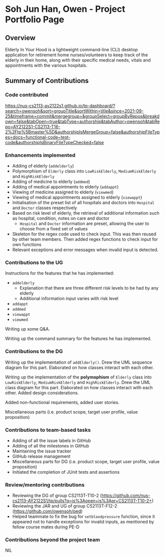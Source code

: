 # Soh Jun Han, Owen - Project Portfolio Page

## Overview
Elderly In Your Hood is a lightweight command-line (CLI) desktop application for retirement home nurses/volunteers to keep track of the elderly in their home, along with their specific medical needs, vitals and appointments with the various hospitals.

## Summary of Contributions

### Code contributed
https://nus-cs2113-ay2122s1.github.io/tp-dashboard/?search=owensoh&sort=groupTitle&sortWithin=title&since=2021-09-25&timeframe=commit&mergegroup=&groupSelect=groupByRepos&breakdown=false&tabOpen=true&tabType=authorship&tabAuthor=owensoh&tabRepo=AY2122S1-CS2113-T16-2%2Ftp%5Bmaster%5D&authorshipIsMergeGroup=false&authorshipFileTypes=docs~functional-code~test-code&authorshipIsBinaryFileTypeChecked=false

### Enhancements implemented
- Adding of elderly (`addelderly`)
- Polymorphism of `Elderly` class into `LowRiskElderly`, `MediumRiskElderly` and `HighRiskElderly` 
- Adding of medicine to elderly (`addmed`)
- Adding of medical appointments to elderly (`addappt`)
- Viewing of medicine assigned to elderly (`viewmed`)
- Viewing of medical appointments assigned to elderly (`viewappt`)
- Initialisation of the preset list of all hospitals and doctors into `Hospital` and `Doctor` classes respectively
- Based on risk level of elderly, the retrieval of additional information such as hospital, condition, notes on care and doctor
  - `Hospital` and `Doctor` information are preset, allowing the user to choose from a fixed set of values
- Skeleton for the regex code used to check input. This was then reused by other team members. Then added regex functions to check input for own functions
- Relevant exceptions and error messages when invalid input is detected. 

### Contributions to the UG
Instructions for the features that he has implemented:
- `addelderly`
  - Explanation that there are three different risk levels to be had by any elderly
  - Additional information input varies with risk level
- `addappt`
- `addmed`
- `viewappt`
- `viewmed`

Writing up some Q&A.

Writing up the command summary for the features he has implemented.

### Contributions to the DG
Writing up the implementation of `addElderly()`. Drew the UML sequence diagram for this part. 
Elaborated on how classes interact with each other.

Writing up the implementation of the **polymophism** of `Elderly` class into `LowRiskElderly`, `MediumRiskElderly` and `HighRiskElderly`.
Drew the UML class diagram for this part. Elaborated on how classes interact with each other. Added design considerations.

Added non-functional requirements, added user stories. 

Miscellaneous parts (i.e. product scope, target user profile, value proposition)

### Contributions to team-based tasks
- Adding of all the issue labels in GitHub
- Adding of all the milestones in GitHub
- Maintaining the issue tracker
- GitHub release management
- Miscellaneous parts for DG (i.e. product scope, target user profile, value proposition)
- Initiated the completion of JUnit tests and assertions

### Review/mentoring contributions
- Reviewing the DG of group CS2113T-T10-2 (https://github.com/nus-cs2113-AY2122S1/tp/pulls?q=is%3Aopen+is%3Apr+CS2113T-T10-2+)
- Reviewing the JAR and UG of group CS2113T-F12-2 (https://github.com/owensoh/ped)
- Helped teammate to fix the bug for `setbloodpressure` function, since it appeared not to handle exceptions for invalid inputs,
as mentioned by fellow course mates during PE-D

### Contributions beyond the project team
NIL